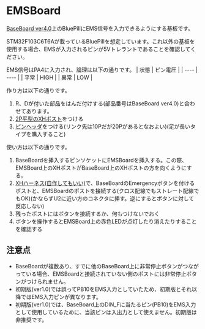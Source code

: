 # EMSBoard
[BaseBoard ver4.0](https://github.com/tk20e/Base-Board-ver4.0-hw.git)上のBluePillにEMS信号を入力できるようにする基板です。

STM32F103C6T6Aが載っているBluePillを想定しています。これ以外の基板を使用する場合、EMSが入力されるピンが5Vトレラントであることを確認してください。

EMS信号はPA4に入力され、論理は以下の通りです。
| 状態 | ピン電圧 |
| ---- | ---- |
| 平常 | HIGH |
| 異常 | LOW |

作り方は以下の通りです。
1. R、Dが付いた部品をはんだ付けする(部品番号はBaseBoard ver4.0)と合わせてあります。
1. [2P平型のXHポスト](https://akizukidenshi.com/catalog/g/gC-12262/)をつける
1. [ピンヘッダ](https://akizukidenshi.com/catalog/g/gC-07199/)をつける(リンク先は10Pだが20Pがあるとなおよい)(足が長いタイプを購入すること)

使い方は以下の通りです。
1. BaseBoardを挿入するピンソケットにEMSBoardを挿入する。この際、EMSBoard上のXHポストがBaseBoard上のXHポストの方を向くようにする。
1. [XHハーネス(自作してもいい)](https://www.sengoku.co.jp/mod/sgk_cart/detail.php?code=EEHD-5BA7)で、BaseBoardのEmergencyボタンを付けるポストと、EMSBoardのポストを接続する(クロス配線でもストレート配線でもOK)(かならずU2に近い方のコネクタに挿す。逆にするとボタンに対して反応しない)
1. 残ったポストにはボタンを接続するか、何もつけないでおく
1. ボタンを操作するとEMSBoard上の赤色LEDが点灯したり消えたりすることを確認する

## 注意点
- BaseBoardが複数あり、すでに他のBaseBoard上に非常停止ボタンがつながっている場合、EMSBoardと接続されていない側のポストには非常停止ボタンがつけられません。
- 初期版(ver1.0)では誤ってPB10をEMS入力としていたため、初期版とそれ以降ではEMS入力ピンが異なります。
- 初期版(ver1.0)では、BaseBoard上のDIN_Fに当たるピン(PB10)をEMS入力として使用しているために、当該ピンは入出力として使えません。初期版は非推奨です。